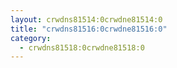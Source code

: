 ```yaml
---
layout: crwdns81514:0crwdne81514:0
title: "crwdns81516:0crwdne81516:0"
category:
  - crwdns81518:0crwdne81518:0
---
```


